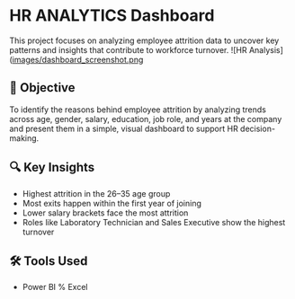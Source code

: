 # HR ANALYTICS Dashboard

This project focuses on analyzing employee attrition data to uncover key patterns and insights that contribute to workforce turnover.
![HR Analysis]([images/dashboard_screenshot.png](https://github.com/sourav2208/HR-ANALYTICS-Power-BI/blob/main/Wallpaper.png)
## 📌 Objective

To identify the reasons behind employee attrition by analyzing trends across age, gender, salary, education, job role, and years at the company and present them in a simple, visual dashboard to support HR decision-making.

## 🔍 Key Insights

- Highest attrition in the 26–35 age group  
- Most exits happen within the first year of joining  
- Lower salary brackets face the most attrition  
- Roles like Laboratory Technician and Sales Executive show the highest turnover

## 🛠️ Tools Used

- Power BI % Excel
